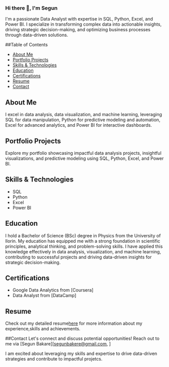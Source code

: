 ### Hi there 👋, I'm Segun
I'm a passionate Data Analyst with expertise in SQL, Python, Excel, and Power BI. I specialize in transforming complex data into actionable insights, driving strategic decision-making, and optimizing business processes through data-driven solutions.

##Table of Contents

- [About Me](#about-me)
- [Portfolio Projects](#portfolio-projects)
- [Skills & Technologies](#skills--technologies)
- [Education](#education)
- [Certifications](#certifications)
- [Resume](#resume)
- [Contact](#contact)

## About Me
I excel in data analysis, data visualization, and machine learning, leveraging SQL for data manipulation, Python for predictive modeling and automation, Excel for advanced analytics, and Power BI for interactive dashboards.

## Portfolio Projects
Explore my portfolio showcasing impactful data analysis projects, insightful visualizations, and predictive modeling using SQL, Python, Excel, and Power BI.

## Skills & Technologies
- SQL
- Python
- Excel
- Power BI

## Education
I hold a Bachelor of Science (BSc) degree in Physics from the University of Ilorin. My education has equipped me with a strong foundation in scientific principles, analytical thinking, and problem-solving skills. I have applied this knowledge effectively in data analysis, visualization, and machine learning, contributing to successful projects and driving data-driven insights for strategic decision-making.

## Certifications
- Google Data Analytics from [Coursera]
- Data Analyst from [DataCamp]

## Resume
Check out my detailed resume[here]() for more information about my experience,skills and achievements.

##Contact
Let's connect and discuss potential opportunities! Reach out to me via [Segun Bakare][segunbakere@gmail.com, ]

I am excited about leveraging my skills and expertise to drive data-driven strategies and contribute to impactful projetcs.
